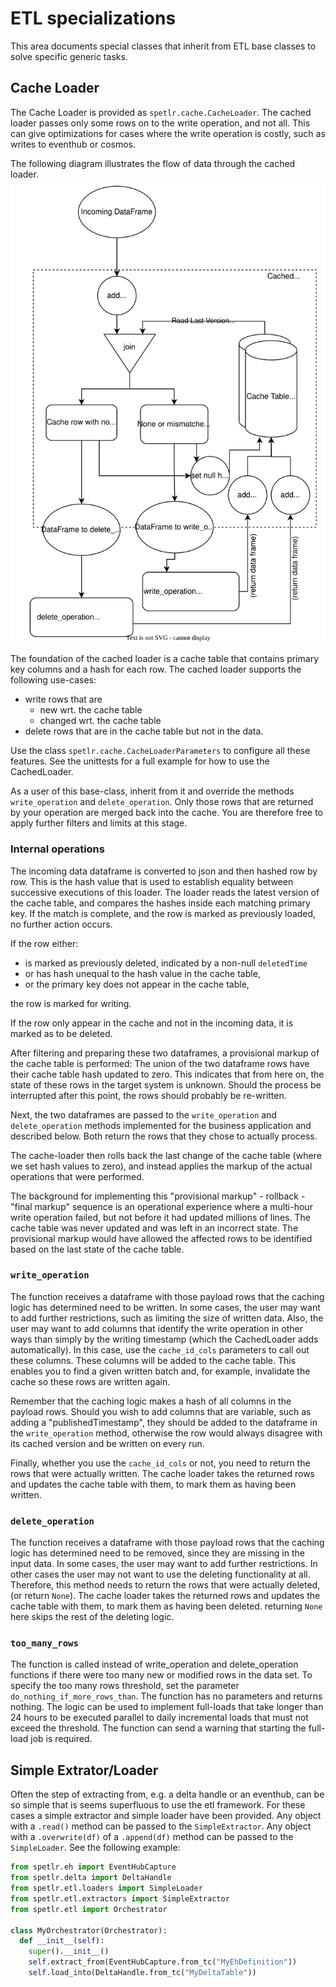 # ETL specializations

This area documents special classes that inherit from ETL base classes to 
solve specific generic tasks.

## Cache Loader

The Cache Loader is provided as `spetlr.cache.CacheLoader`. The cached loader 
passes only some rows on to the write operation, and not all. This can give 
optimizations for cases where the write operation is costly, such as writes 
to eventhub or cosmos. 

The following diagram illustrates the flow of data 
through the cached loader.
![Cache loader diagram](./cached_loader_bkg.svg)

The foundation of the cached loader is a cache table that contains primary key 
columns and a hash for each row. 
The cached loader supports the following use-cases:
- write rows that are 
  - new wrt. the cache table
  - changed wrt. the cache table
- delete rows that are in the cache table but not in the data.

Use the class `spetlr.cache.CacheLoaderParameters` to configure all these features.
See the unittests for a full example for how to use the CachedLoader.

As a user of this base-class, inherit from it and override the methods 
`write_operation` and `delete_operation`. Only those rows that are returned
by your operation are merged back into the cache. You are therefore free
to apply further filters and limits at this stage.

### Internal operations

The incoming data dataframe is converted to json and then hashed row by row. This is 
the hash value that is used to establish equality between successive executions of 
this loader. The loader reads the latest version of the cache table, and compares 
the hashes inside each matching primary key. If the match is complete, and the row 
is marked as previously loaded, no further action occurs.

If the row either:
- is marked as previously deleted, indicated by a non-null `deletedTime`
- or has hash unequal to the hash value in the cache table,
- or the primary key does not appear in the cache table,

the row is marked for writing.

If the row only appear in the cache and not in the incoming data, it is marked as to 
be deleted.

After filtering and preparing these two dataframes, a provisional markup of the cache 
table is performed: The union of the two dataframe rows have their cache table hash 
updated to zero. This indicates that from here on, the state of these rows in the 
target system is unknown. Should the process be interrupted after this point, the 
rows should probably be re-written.

Next, the two dataframes are passed to the `write_operation` and `delete_operation` 
methods implemented for the business application and described below. Both return 
the rows that they chose to actually process.

The cache-loader then rolls back the last change of the cache table (where we set 
hash values to zero), and instead applies the markup of the actual operations that 
were performed.

The background for implementing this "provisional markup" - rollback - "final markup" 
sequence is an operational experience where a multi-hour write operation failed, but 
not before it had updated millions of lines. The cache table was never updated and 
was left in an incorrect state. The provisional markup would have allowed the affected 
rows to be identified based on the last state of the cache table.

### `write_operation`

The function receives a dataframe with those payload rows that the caching
logic has determined need to be written. In some cases, the user may want to
add further restrictions, such as limiting the size of written data.
Also, the user may want to add columns that identify the write operation in
other ways than simply by the writing timestamp (which the CachedLoader adds 
automatically). In this case, use the `cache_id_cols` parameters to call 
out these columns. These columns will be added to the cache table. This enables
you to find a given written batch and, for example, invalidate the cache so 
these rows are written again.

Remember that the caching logic makes a hash of all columns in the payload 
rows. Should you wish to add columns that are variable, such as adding a 
"publishedTimestamp", they should be added to the dataframe in the 
`write_operation` method, otherwise the row would always disagree with its
cached version and be written on every run.

Finally, whether you use the `cache_id_cols` or not, you need to return the 
rows that were actually written. The cache loader takes the returned rows and
updates the cache table with them, to mark them as having been written.

### `delete_operation`

The function receives a dataframe with those payload rows that the caching
logic has determined need to be removed, since they are missing in the input 
data. In some cases, the user may want to add further restrictions. In other
cases the user may not want to use the deleting functionality at all.
Therefore, this method needs to return the rows that were actually deleted,
(or return `None`). The cache loader takes the returned rows and
updates the cache table with them, to mark them as having been deleted.
returning `None` here skips the rest of the deleting logic.

### `too_many_rows`

The function is called instead of write_operation and delete_operation
functions if there were too many new or modified rows in the data set.
To specify the too many rows threshold, set the parameter
`do_nothing_if_more_rows_than`.
The function has no parameters and returns nothing.
The logic can be used to implement full-loads that take longer than
24 hours to be executed parallel to daily incremental loads
that must not exceed the threshold. The function can send a warning
that starting the full-load job is required.

## Simple Extrator/Loader

Often the step of extracting from, e.g. a delta handle or an eventhub,
can be so simple that is seems superfluous to use the etl framework. For
these cases a simple extractor and simple loader have been provided.
Any object with a `.read()` method can be passed to the `SimpleExtractor`.
Any object with a `.overwrite(df)` of a `.append(df)` method can be passed
to the `SimpleLoader`. See the following example:
```python
from spetlr.eh import EventHubCapture
from spetlr.delta import DeltaHandle
from spetlr.etl.loaders import SimpleLoader
from spetlr.etl.extractors import SimpleExtractor
from spetlr.etl import Orchestrator

class MyOrchestrator(Orchestrator):
  def __init__(self):
    super().__init__()
    self.extract_from(EventHubCapture.from_tc("MyEhDefinition"))
    self.load_into(DeltaHandle.from_tc("MyDeltaTable"))
```
